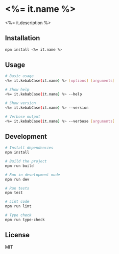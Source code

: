 # <%= it.name %>

<%= it.description %>

## Installation

```bash
npm install <%= it.name %>
```

## Usage

```bash
# Basic usage
<%= it.kebabCase(it.name) %> [options] [arguments]

# Show help
<%= it.kebabCase(it.name) %> --help

# Show version
<%= it.kebabCase(it.name) %> --version

# Verbose output
<%= it.kebabCase(it.name) %> --verbose [arguments]
```

## Development

```bash
# Install dependencies
npm install

# Build the project
npm run build

# Run in development mode
npm run dev

# Run tests
npm test

# Lint code
npm run lint

# Type check
npm run type-check
```

## License

MIT
